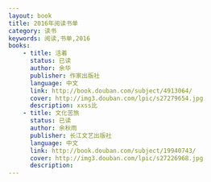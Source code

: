 ```yaml
---
layout: book
title: 2016年阅读书单
category: 读书
keywords: 阅读,书单,2016
books: 
    - title: 活着
      status: 已读
      author: 余华
      publisher: 作家出版社
      language: 中文
      link: http://book.douban.com/subject/4913064/          
      cover: http://img3.douban.com/lpic/s27279654.jpg
      description: xxss比
    - title: 文化苦旅
      status: 已读
      author: 余秋雨 
      publisher: 长江文艺出版社
      language: 中文
      link: http://book.douban.com/subject/19940743/          
      cover: http://img3.douban.com/lpic/s27226968.jpg
      description: 
---
```





     
  
